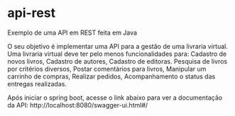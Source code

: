 # api-rest

Exemplo de uma API em REST feita em Java

O seu objetivo é implementar uma API para a gestão de uma livraria virtual. Uma livraria virtual deve ter pelo menos funcionalidades para: Cadastro de novos livros, Cadastro de autores, Cadastro de editoras. Pesquisa de livros por critérios diversos, Postar comentários para livros, Manipular um carrinho de compras, Realizar pedidos, Acompanhamento o status das entregas realizadas.

Após iniciar o spring boot, acesse o link abaixo para ver a documentação da API: http://localhost:8080/swagger-ui.html#/
